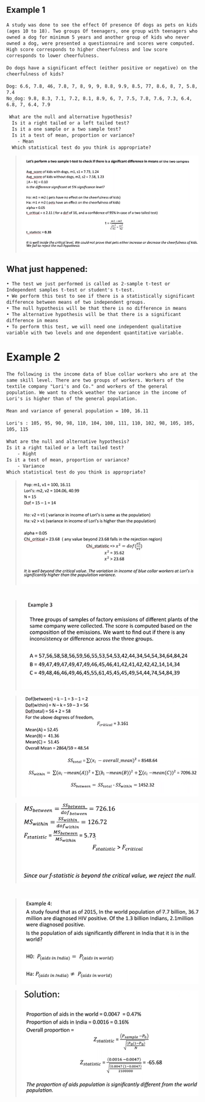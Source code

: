 ## Example 1

    A study was done to see the effect Of presence Of dogs as pets on kids (ages 10 to 18). Two groups Of teenagers, one group with teenagers who owned a dog for minimum 5 years and another group of kids who never owned a dog, were presented a questionnaire and scores were computed. High score corresponds to higher cheerfulness and low score corresponds to lower cheerfulness.

    Do dogs have a significant effect (either positive or negative) on the cheerfulness of kids?

    Dog: 6.6, 7.8, 46, 7.8, 7, 8, 9, 9, 8.8, 9.9, 8.5, 77, 8.6, 8, 7, 5.8, 7.4
    No_dog: 9.8, 8.3, 7.1, 7.2, 8.1, 8.9, 6, 7, 7.5, 7.8, 7.6, 7.3, 6.4, 6.8, 7, 6.4, 7.9

     What are the null and alternative hypothesis?
      Is it a right tailed or a left tailed test?
      Is it a one sample or a two sample test?
      Is it a test of mean, proportion or variance?
        - Mean
      Which statistical test do you think is appropriate?

> ![](files/eg.png)

## What just happened:

    • The test we just performed is called as 2-sample t-test or Independent samples t-test or student's t-test.
    • We perform this test to see if there is a statistically significant difference between means of two independent groups.
    • The null hypothesis will be that there is no difference in means
    • The alternative hypothesis will be that there is a significant difference in means
    • To perform this test, we will need one independent qualitative variable with two levels and one dependent quantitative variable.

# Example 2

    The following is the income data of blue collar workers who are at the same skill level. There are two groups of workers. Workers of the textile company "Lori's and Co." and workers of the general population. We want to check weather the variance in the income of Lori's is higher than of the general population.

    Mean and variance of general population = 100, 16.11

    Lori's : 105, 95, 90, 98, 110, 104, 108, 111, 110, 102, 98, 105, 105, 105, 115

    What are the null and alternative hypothesis?
    Is it a right tailed or a left tailed test?
        - Right
    Is it a test of mean, proportion or variance?
        - Variance
    Which statistical test do you think is appropriate?

> ![](files/chieg.png)

#

> ![](files/q3.png)

> ![](files/a3.png)

> ![](files/a31.png)

#

> ![](files/q4.png)

> ![](files/a4.png)
